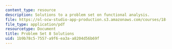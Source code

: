 ```yaml
---
content_type: resource
description: Solutions to a problem set on functional analysis.
file: https://ol-ocw-studio-app-production.s3.amazonaws.com/courses/18-102-introduction-to-functional-analysis-spring-2009/1b9b78c57557a9f6ea3aa8204d56b69f_MIT18_102s09_sol_pset8.pdf
file_type: application/pdf
resourcetype: Document
title: Problem Set 8 Solutions
uid: 1b9b78c5-7557-a9f6-ea3a-a8204d56b69f
---
```

